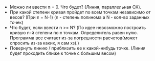 * Можно ли ввести n = 0. Что будет? (Линия, параллельная OX).
* При какой степени кривая пройдет по всем точкам независимо от весов? (При n = N-1) (n - степень полинома a N - кол-во заданных точек)
* Что будет, если ввести n >= N? (По идее невозможно построить кривую n-й степени по n точкам. Определитель равен нулю. Программа все считает из-за погрешности расчетов(может спросить из-за каких, я сам хз).)
* Повернуть линию / приблизить ее к какой-нибудь точке. (Линия будет проходить ближе к точке с большим весом)

